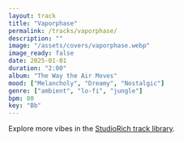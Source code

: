 ```yaml
---
layout: track
title: "Vaporphase"
permalink: /tracks/vaporphase/
description: ""
image: "/assets/covers/vaporphase.webp"
image_ready: false
date: 2025-01-01
duration: "2:00"
album: "The Way the Air Moves"
mood: ["Melancholy", "Dreamy", "Nostalgic"]
genre: ["ambient", "lo-fi", "jungle"]
bpm: 80
key: "Bb"
---
```


Explore more vibes in the [StudioRich track library](/tracks/).

